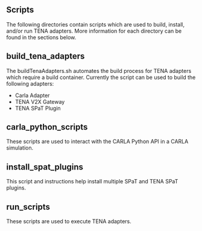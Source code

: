 ## Scripts
The following directories contain scripts which are used to build, install, and/or run TENA adapters. More information for each directory can be found in the sections below. 

## build_tena_adapters
The buildTenaAdapters.sh automates the build process for TENA adapters which require a build container. Currently
 the script can be used to build the following adapters: 

 - Carla Adapter
 - TENA V2X Gateway
 - TENA SPaT Plugin

## carla_python_scripts
These scripts are used to interact with the CARLA Python API in a CARLA simulation.

## install_spat_plugins
This script and instructions help install multiple SPaT and TENA SPaT plugins. 

## run_scripts
These scripts are used to execute TENA adapters. 


